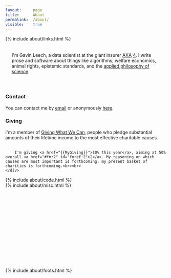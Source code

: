 ```yaml
---
layout: 	page
title: 		About
permalink:	/about/
visible:	true
---
```


{%	include about/links.html	%}



<div style="padding:20px">
	I'm Gavin Leech, a data scientist at the giant insurer <a href="{{Axa}}">AXA</a> <a href="#fn:4" id="fnref:4">4</a>. I write prose and software about things like algorithms, welfare economics, animal rights, epistemic standards, and the <a href="{{stat}}">applied philosophy of science</a>. <br><br>
</div>


<!-- <div class="accordion">
	<h3>Good arguments</h3>
	<div>
		{%		include about/arguments.html		%}
	</div>
</div>
 -->


<div class="accordion">
<h3>Contact</h3>
<div>
	You can contact me by <a href="mailto:{{ site.email }}">email</a> or anonymously <a href="{{Form}}">here</a>.<br>
</div></div>


<div class="accordion">
	<h3>Giving</h3>
	<div>
		I'm a member of <a href="{{GWWC}}">Giving What We Can</a>, people who pledge substantial amounts of their lifetime income to the most effective charitable causes.<br><br> 

		I'm giving <a href="{{MyGiving}}">10% this year</a>, aiming at 50% overall <a href="#fn:2" id="fnref:2">2</a>. My reasoning on which causes are most important is forthcoming; my present basket of charities is forthcoming.<br><br>
	</div>	
</div>

<div class="accordion">
	{%		include about/code.html		%}
</div>

<div class="accordion">
	{%		include about/misc.html		%}
</div> 

<br><br><br><br><br><br><br><br><br><br><br><br><br>




{%	include about/foots.html	%}